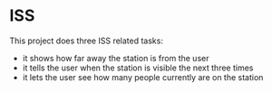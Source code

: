 # ISS

This project does three ISS related tasks:
- it shows how far away the station is from the user
- it tells the user when the station is visible the next three times
- it lets the user see how many people currently are on the station
